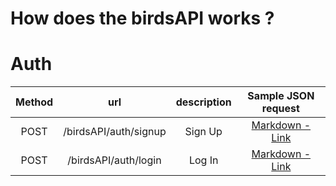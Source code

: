 # How does the birdsAPI works ?

# Auth 
| Method  | url | description | Sample JSON request
| :---:  | :---: | :----: | :----: | 
| POST | /birdsAPI/auth/signup | Sign Up  | [Markdown - Link](#Link) |
| POST | /birdsAPI/auth/login | Log In  | [Markdown - Link](#Link) |
